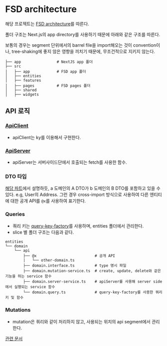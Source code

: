 # FSD architecture

해당 프로젝트는 [FSD architecture](https://feature-sliced.design/kr/)를 따른다.

폴더 구조는 Next.js의 app directory를 사용하기 때문에 아래와 같은 구조를 따른다.

보통의 경우는 segment 단위에서의 barrel file을 import해오는 것이 convention이나,
tree-shaking에 좋지 않은 영향을 끼치기 때문에, 무조건적으로 지키지 않는다.

```text
├── app                # NextJS app 폴더
├── src
│   ├── app            # FSD app 폴더
│   ├── entities
│   ├── features
│   ├── pages          # FSD pages 폴더
│   ├── shared
│   ├── widgets
```

## API 로직

### [ApiClient](../src/shared/api/apiClient.ts)

- apiClient는 ky를 이용해서 구현한다.

### [ApiServer](../src/shared/api/apiServer.ts)

- apiServer는 서버사이드단에서 호출되는 fetch를 사용한 함수.

### DTO 타입

[해당 파트](https://feature-sliced.design/kr/docs/guides/examples/types#%EB%B9%84%EC%A6%88%EB%8B%88%EC%8A%A4-%EC%97%94%ED%8B%B0%ED%8B%B0-%EB%B0%8F-%EC%83%81%ED%98%B8-%EC%B0%B8%EC%A1%B0-%EA%B4%80%EA%B3%84)에서 설명하듯, a 도메인의 A DTO가 b 도메인의 B DTO를 포함하고 있을 수 있다. e.g, User의 Address.
그런 경우 cross-import 방식으로 사용하여 다른 엔티티에 대한 공개 API를 `@x`를 사용하여 표기한다.

### Queries

- 쿼리 키는 [query-key-factory](https://github.com/lukemorales/query-key-factory)를 사용하며, entities 폴더에서 관리한다.
- slice 별 폴더 구조는 다음과 같다.

```text
entities
└── domain
    └── api
        ├── @x                          # 공개 API
        |   └── other-domain.ts
        ├── domain.interface.ts         # type 명시 파일
        ├── domain.mutation-service.ts  # create, update, delete와 같은 기능을 하는 service 함수
        ├── domain.server-service.ts    # apiServer를 사용해 server side에서 실행되는 service 함수
        └── domain.query.ts             # query-key-factory를 사용한 쿼리 키 및 함수
```

### Mutations

- mutation은 쿼리와 같이 처리하지 않고, 사용되는 위치의 api segment에서 관리한다.

[관련 문서](https://feature-sliced.design/kr/docs/guides/tech/with-react-query#mutation-%EC%9C%84%EC%B9%98-%EC%84%A4%EC%A0%95-%EB%AC%B8%EC%A0%9C)
